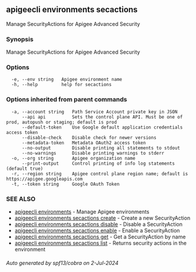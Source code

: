 ## apigeecli environments secactions

Manage SecurityActions for Apigee Advanced Security

### Synopsis

Manage SecurityActions for Apigee Advanced Security

### Options

```
  -e, --env string   Apigee environment name
  -h, --help         help for secactions
```

### Options inherited from parent commands

```
  -a, --account string   Path Service Account private key in JSON
      --api api          Sets the control plane API. Must be one of prod, autopush or staging; default is prod
      --default-token    Use Google default application credentials access token
      --disable-check    Disable check for newer versions
      --metadata-token   Metadata OAuth2 access token
      --no-output        Disable printing all statements to stdout
      --no-warnings      Disable printing warnings to stderr
  -o, --org string       Apigee organization name
      --print-output     Control printing of info log statements (default true)
  -r, --region string    Apigee control plane region name; default is https://apigee.googleapis.com
  -t, --token string     Google OAuth Token
```

### SEE ALSO

* [apigeecli environments](apigeecli_environments.md)	 - Manage Apigee environments
* [apigeecli environments secactions create](apigeecli_environments_secactions_create.md)	 - Create a new SecurityAction
* [apigeecli environments secactions disable](apigeecli_environments_secactions_disable.md)	 - Disable a SecurityAction
* [apigeecli environments secactions enable](apigeecli_environments_secactions_enable.md)	 - Enable a SecurityAction
* [apigeecli environments secactions get](apigeecli_environments_secactions_get.md)	 - Get a SecurityAction by name
* [apigeecli environments secactions list](apigeecli_environments_secactions_list.md)	 - Returns security actions in the environment

###### Auto generated by spf13/cobra on 2-Jul-2024
